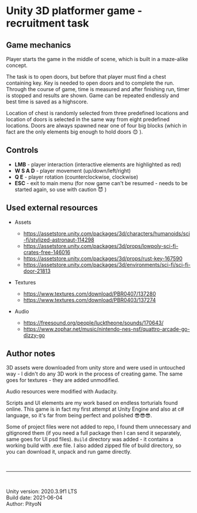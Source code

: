 # Unity 3D platformer game - recruitment task

## Game mechanics

Player starts the game in the middle of scene, which is built in a maze-alike concept. 

The task is to open doors, but before that player must find a chest containing key. Key is needed to open doors and to complete the run. Through the course of game, time is measured and after finishing run, timer is stopped and results are shown. Game can be repeated endlessly and best time is saved as a highscore. 

Location of chest is randomly selected from three predefined locations and location of doors is selected in the same way from eight predefined locations. Doors are always spawned near one of four big blocks (which in fact are the only elements big enough to hold doors :blush: ).

## Controls

* **LMB** - player interaction (interactive elements are highlighted as red)
* **W S A D** - player movement (up/down/left/right)
* **Q E** - player rotation (counterclockwise, clockwise)
* **ESC** - exit to main menu (for now game can't be resumed - needs to be started again, so use with caution :smiling_imp: )

## Used external resources

* Assets
    * https://assetstore.unity.com/packages/3d/characters/humanoids/sci-fi/stylized-astronaut-114298
    * https://assetstore.unity.com/packages/3d/props/lowpoly-sci-fi-crates-free-146016
    * https://assetstore.unity.com/packages/3d/props/rust-key-167590
    * https://assetstore.unity.com/packages/3d/environments/sci-fi/sci-fi-door-21813

* Textures

    * https://www.textures.com/download/PBR0407/137280
    * https://www.textures.com/download/PBR0403/137274

* Audio
    * https://freesound.org/people/lucktheone/sounds/170643/
    * https://www.zophar.net/music/nintendo-nes-nsf/quattro-arcade-go-dizzy-go

## Author notes

3D assets were downloaded from unity store and were used in untouched way - I didn't do any 3D work in the process of creating game. The same goes for textures - they are added unmodified.

Audio resources were modified with Audacity.

Scripts and UI elements are my work based on endless torturials found online. This game is in fact my first attempt at Unity Engine and also at c# language, so it's far from being perfect and polished :sunglasses::sunglasses::sunglasses:.

Some of project files were not added to repo, I found them unnecessary and gitignored them (if you need a full package then I can send it separately, same goes for UI psd files). `Build` directory was added - it contains a working build with .exe file. I also added zipped file of build directory, so you can download it, unpack and run game directly.

&nbsp;

---

&nbsp;

Unity version: 2020.3.9f1 LTS  
Build date: 2021-06-04  
Author: PityoN